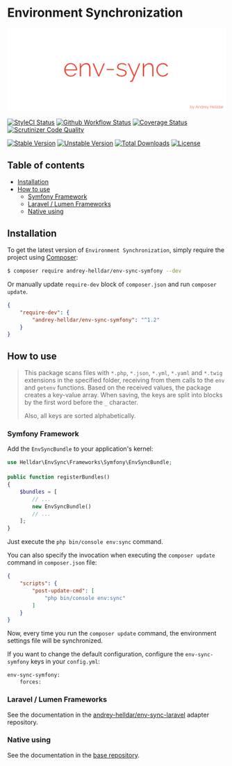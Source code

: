 # Environment Synchronization

<p align="center">
    <img src="/.github/images/logo.png?raw=true" alt="Env Sync"/>
</p>

[![StyleCI Status][badge_styleci]][link_styleci]
[![Github Workflow Status][badge_build]][link_build]
[![Coverage Status][badge_coverage]][link_scrutinizer]
[![Scrutinizer Code Quality][badge_quality]][link_scrutinizer]

[![Stable Version][badge_stable]][link_packagist]
[![Unstable Version][badge_unstable]][link_packagist]
[![Total Downloads][badge_downloads]][link_packagist]
[![License][badge_license]][link_license]

## Table of contents

* [Installation](#installation)
* [How to use](#how-to-use)
    * [Symfony Framework](#symfony-framework)
    * [Laravel / Lumen Frameworks](#laravel--lumen-frameworks)
    * [Native using](#native-using)

## Installation

To get the latest version of `Environment Synchronization`, simply require the project using [Composer](https://getcomposer.org):

```bash
$ composer require andrey-helldar/env-sync-symfony --dev
```

Or manually update `require-dev` block of `composer.json` and run `composer update`.

```json
{
    "require-dev": {
        "andrey-helldar/env-sync-symfony": "^1.2"
    }
}
```

## How to use

> This package scans files with `*.php`, `*.json`, `*.yml`, `*.yaml` and `*.twig` extensions in the specified folder, receiving from them calls to the `env` and `getenv` functions.
> Based on the received values, the package creates a key-value array. When saving, the keys are split into blocks by the first word before the `_` character.
>
> Also, all keys are sorted alphabetically.

### Symfony Framework

Add the `EnvSyncBundle` to your application's kernel:

```php
use Helldar\EnvSync\Frameworks\Symfony\EnvSyncBundle;

public function registerBundles()
{
    $bundles = [
        // ...
        new EnvSyncBundle()
        // ...
    ];
}
```

Just execute the `php bin/console env:sync` command.

You can also specify the invocation when executing the `composer update` command in `composer.json` file:

```json
{
    "scripts": {
        "post-update-cmd": [
            "php bin/console env:sync"
        ]
    }
}
```

Now, every time you run the `composer update` command, the environment settings file will be synchronized.

If you want to change the default configuration, configure the `env-sync-symfony` keys in your `config.yml`:

```
env-sync-symfony:
    forces:
```


### Laravel / Lumen Frameworks

See the documentation in the [andrey-helldar/env-sync-laravel](https://github.com/andrey-helldar/env-sync-laravel) adapter repository.


### Native using

See the documentation in the [base repository](https://github.com/andrey-helldar/env-sync).


[badge_build]:          https://img.shields.io/github/workflow/status/andrey-helldar/env-sync-symfony/native?style=flat-square

[badge_downloads]:      https://img.shields.io/packagist/dt/andrey-helldar/env-sync-symfony.svg?style=flat-square

[badge_license]:        https://img.shields.io/packagist/l/andrey-helldar/env-sync-symfony.svg?style=flat-square

[badge_coverage]:       https://img.shields.io/scrutinizer/coverage/g/andrey-helldar/env-sync-symfony.svg?style=flat-square

[badge_quality]:        https://img.shields.io/scrutinizer/g/andrey-helldar/env-sync-symfony.svg?style=flat-square

[badge_stable]:         https://img.shields.io/github/v/release/andrey-helldar/env-sync-symfony?label=stable&style=flat-square

[badge_styleci]:        https://styleci.io/repos/334284853/shield

[badge_unstable]:       https://img.shields.io/badge/unstable-dev--main-orange?style=flat-square

[link_build]:           https://github.com/andrey-helldar/env-sync-symfony/actions

[link_license]:         LICENSE

[link_packagist]:       https://packagist.org/packages/andrey-helldar/env-sync-symfony

[link_scrutinizer]:     https://scrutinizer-ci.com/g/andrey-helldar/env-sync-symfony/?branch=main

[link_styleci]:         https://github.styleci.io/repos/334284853
